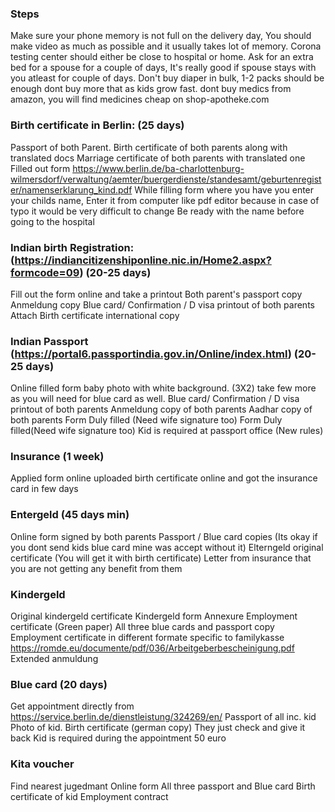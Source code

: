 ### Steps 
	
Make sure your phone memory is not full on the delivery day, You should make video as much as possible and it usually takes lot of memory. 
Corona testing center should either be close to hospital or home. 
Ask for an extra bed for a spouse for a couple of days, It's really good if spouse stays with you atleast for couple of days.
Don't buy diaper in bulk, 1-2 packs should be enough dont buy more that as kids grow fast. 
dont buy medics from amazon, you will find medicines cheap on  shop-apotheke.com 

### Birth certificate in Berlin: (25 days)
Passport of both Parent.
Birth certificate of both parents along with translated docs
Marriage certificate of both parents with translated one
Filled out form https://www.berlin.de/ba-charlottenburg-wilmersdorf/verwaltung/aemter/buergerdienste/standesamt/geburtenregister/namenserklarung_kind.pdf
While filling form where you have you enter your childs name, Enter it from computer like pdf editor because in case of typo it would be very difficult to change
Be ready with the name before going to the hospital 

### Indian birth Registration: (https://indiancitizenshiponline.nic.in/Home2.aspx?formcode=09) (20-25 days)
Fill out the form online and take a printout
Both parent's passport copy
Anmeldung copy
Blue card/ Confirmation / D visa printout of both parents
Attach Birth certificate international copy 

### Indian Passport (https://portal6.passportindia.gov.in/Online/index.html) (20-25 days)
Online filled form 
baby photo with white background. (3X2) take few more as you will need for blue card as well.
Blue card/ Confirmation / D visa printout of both parents
Anmeldung copy of both parents
Aadhar copy of both parents
Form Duly filled (Need wife signature too)
Form Duly filled(Need wife signature too)
Kid is required at passport office (New rules) 

### Insurance (1 week)
Applied form online 
uploaded birth certificate online and got the insurance card in few days

### Entergeld (45 days min)
Online form signed by both parents
Passport / Blue card copies (Its okay if you dont send kids blue card mine was accept without it)
Elterngeld original certificate (You will get it with birth certificate)
Letter from insurance that you are not getting any benefit from them

### Kindergeld
Original kindergeld certificate
Kindergeld form
Annexure 
Employment certificate (Green paper)
All three blue cards and passport copy
Employment certificate in different formate specific to familykasse https://romde.eu/documente/pdf/036/Arbeitgeberbescheinigung.pdf
Extended anmuldung 

### Blue card (20 days)
Get appointment directly from https://service.berlin.de/dienstleistung/324269/en/
Passport of all inc. kid
Photo of kid. 
Birth certificate (german copy) They just check and give it back
Kid is required during the appointment 
50 euro 

### Kita voucher
Find nearest jugedmant 
Online form 
All three passport and Blue card
Birth certificate of kid 
Employment contract 

